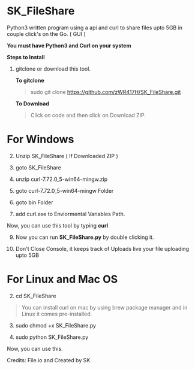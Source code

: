 # SK_FileShare
Python3 written program using a api and curl to share files upto 5GB in couple click's on the Go. ( GUI )


**You must have Python3 and Curl on your system**

**Steps to Install**

1. gitclone or download this tool.

    **To gitclone**
    > sudo git clone https://github.com/zWR417H/SK_FileShare.git
    
    **To Download**
    > Click on code and then click on Download ZIP.

# For Windows

2. Unzip SK_FileShare ( If Downloaded ZIP )

3. goto SK_FileShare

4. unzip curl-7.72.0_5-win64-mingw.zip

5. goto curl-7.72.0_5-win64-mingw Folder

6. goto bin Folder

8. add curl.exe to Enviormental Variables Path.

Now, you can use this tool by typing **curl**

9. Now you can run **SK_FileShare.py** by double clicking it.

10. Don't Close Console, it keeps track of Uploads live your file uploading upto 5GB




# For Linux and Mac OS


2. cd SK_FileShare
  
  > You can install curl on mac by using brew package manager and in Linux it comes pre-installed.

3. sudo chmod +x SK_FileShare.py

4. sudo python SK_FileShare.py

Now, you can use this.

Credits: File.io and Created by SK

